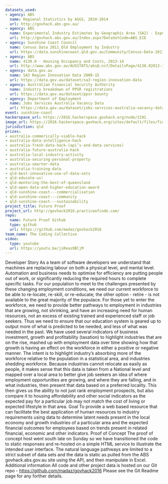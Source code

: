 ```yaml
---
datasets_used:
- agency: ABS
  name: Regional Statistics by ASGS, 2010-2014
  url: http://govhack.abs.gov.au/
- agency: ABS
  name: Experimental Industry Estimates by Geographic Area (SA2) - Experimental data and should not be used for analytical, decision or policy making purposes.
  url: http://govhack.abs.gov.au/Index.aspx?DataSetCode=ABS_EIE
- agency: Sunshine Coast Council
  name: Census Data 2011_Qld Employment by Industry
  url: https://data.sunshinecoast.qld.gov.au/Community/Census-Data-2011_Qld-Employment-by-Industry/grkm-3d2g
- agency: ABS
  name: 4130.0 - Housing Occupancy and Costs, 2013-14
  url: http://www.abs.gov.au/AUSSTATS/abs@.nsf/DetailsPage/4130.02013-14?OpenDocument
- agency: data.gov.au
  name: SA3 Region Innovation Data 2009-15
  url: https://data.gov.au/dataset/sa3-region-innovation-data
- agency: Australian Financial Security Authority
  name: Industry breakdown of PPSR registrations
  url: https://data.gov.au/dataset/ppsr-bounty
- agency: Department of Employment
  name: Jobs Services Australia Vacancy Data
  url: https://data.gov.au/dataset/jobs-services-australia-vacancy-data
event: sunshine-coast
hackerspace_url: https://2016.hackerspace.govhack.org/node/2191
image_url: https://2016.hackerspace.govhack.org/sites/default/files/field/image/future-proof-logo-inverted.png
jurisdiction: qld
prizes:
- australia-commerically-viable-hack
- australia-data-intelligence-hack
- australia-fresh-data-hack-(api’s-and-data-services)
- australia-future-australia-hack
- australia-local-industry-activity
- australia-securing-personal-property
- australia-smarter-data
- australia-training-data
- qld-best-innovative-use-of-data-sets
- qld-educate-us!
- qld-mentoring-the-best-of-queensland
- qld-open-data-and-higher-education-award
- qld-sunshine-coast---commercialisation
- qld-sunshine-coast---community
- qld-sunshine-coast---sustainability
project_title: Future Proof
project_url: http://govhack2016.practiceofcode.com/
repo:
  name: Future Proof Github
  type: github
  url: https://github.com/madaz/govhack2016
team_name: The Coding Collective
video:
  type: youtube
  url: https://youtu.be/jsReas9BljM
---
```


Developer Story
As a team of software developers we understand that machines are replacing labour on both a physical level, and mental level. Automation and business needs to optimise for efficiency are putting people out of work, or significantly reducing the required hours to complete specific tasks. For our population to meet to the challenges presented by these changing employment conditions, we need our current workforce to be able to re-locate, re-skill, or re-educate; the other option - retire - is not available to the great majority of the populace.
For those yet to enter the workforce, we need to provide better pathways to employment in industries that are growing, not shrinking, and have an increasing need for human resources, not an excess of existing trained and experienced staff or job seekers. Thus we need to ensure that our education system is geared up to output more of what is predicted to be needed, and less of what was needed in the past.
We have used several indicators of business investment, growth and profitability (taxation) to highlight industries that are on the rise, mashed up with employment data over time showing how that growth is having an effect on the workforce in either a positive or negative manner. The intent is to highlight industry’s absorbing more of the workforce relative to the population in a statistical area, and industries shedding workforce.
Because industries cannot relocate as easily as people, it makes sense that this data is taken from a National level and mapped over a local area to better give job seekers an idea of where employment opportunities are growing, and where they are falling, and in what industries, then present that data based on a preferred locality. This then gives us the ability to not just rank employment prospects, but also compare it to housing affordability and other social indicators as the expected pay for a particular job may not match the cost of living or expected lifestyle in that area.
Goal
To provide a web based resource that can facilitate the best application of human resources to industry requirements using data to determine latent needs present in the local economy and growth industries of a particular area and the expected financial outcomes for employees based on trends present in related financial, economic and other indicators.
Proof of Concept
The proof of concept host went south late on Sunday so we have transitioned the code to static responses and re-hosted on a simple HTML service to illustrate the intended user interface. The natural language pathways are limited to a strict subset of data sets and the data is static as pulled from the ABS govhack.abs.gov.au site using the API, and then manipulate in Excel.
Additional information
All code and other project data is hosted on our Git repo - https://github.com/madaz/govhack2016
Please see the Git Readme page for any forther details.
